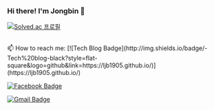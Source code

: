 ### Hi there! I'm Jongbin 👋

[![Solved.ac
프로필](http://mazassumnida.wtf/api/v2/generate_badge?boj=ljb1905)](https://solved.ac/ljb1905)

<br>
📫 How to reach me: 
[![Tech Blog Badge](http://img.shields.io/badge/-Tech%20blog-black?style=flat-square&logo=github&link=https://ljb1905.github.io/)](https://ljb1905.github.io/)
	
  [![Facebook Badge](https://img.shields.io/badge/facebook-1877f2?style=flat-square&logo=facebook&logoColor=white&link=https://www.facebook.com/ljb1905)](https://www.facebook.com/ljb1905)
	
	
  [![Gmail Badge](https://img.shields.io/badge/Gmail-d14836?style=flat-square&logo=Gmail&logoColor=white&link=mailto:ljb1905@ajou.ac.kr)](mailto:ljb1905@ajou.ac.kr)

<!--
**ljb1905/ljb1905** is a ✨ _special_ ✨ repository because its `README.md` (this file) appears on your GitHub profile.

Here are some ideas to get you started:

- 🔭 I’m currently working on ...
- 🌱 I’m currently learning ...
- 👯 I’m looking to collaborate on ...
- 🤔 I’m looking for help with ...
- 💬 Ask me about ...
- 📫 How to reach me: ...
- 😄 Pronouns: ...
- ⚡ Fun fact: ...
-->
